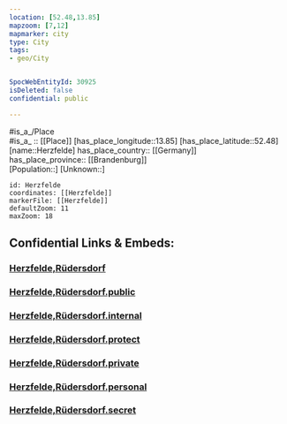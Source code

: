 ```yaml
---
location: [52.48,13.85] 
mapzoom: [7,12] 
mapmarker: city 
type: City
tags:
- geo/City


SpocWebEntityId: 30925
isDeleted: false
confidential: public

---
```

#is_a_/Place  
#is_a_ :: [[Place]] 
[has_place_longitude::13.85] 
[has_place_latitude::52.48] 
[name::Herzfelde] 
has_place_country:: [[Germany]]  
has_place_province:: [[Brandenburg]]  
[Population::] 
[Unknown::] 


```leaflet
id: Herzfelde
coordinates: [[Herzfelde]] 
markerFile: [[Herzfelde]] 
defaultZoom: 11 
maxZoom: 18
```


## Confidential Links & Embeds: 

### [Herzfelde,Rüdersdorf](/_Standards/Earth/Continent/Europe/Europe~Central/Germany/Germany~East/Brandenburg/counties~Brandenburg/Märkisch-Oderland/cities~Oderland/Rüdersdorf,Berlin/Herzfelde,Rüdersdorf.md) 

### [Herzfelde,Rüdersdorf.public](/_public/Earth/Continent/Europe/Europe~Central/Germany/Germany~East/Brandenburg/counties~Brandenburg/Märkisch-Oderland/cities~Oderland/Rüdersdorf,Berlin/Herzfelde,Rüdersdorf.public.md) 

### [Herzfelde,Rüdersdorf.internal](/_internal/Earth/Continent/Europe/Europe~Central/Germany/Germany~East/Brandenburg/counties~Brandenburg/Märkisch-Oderland/cities~Oderland/Rüdersdorf,Berlin/Herzfelde,Rüdersdorf.internal.md) 

### [Herzfelde,Rüdersdorf.protect](/_protect/Earth/Continent/Europe/Europe~Central/Germany/Germany~East/Brandenburg/counties~Brandenburg/Märkisch-Oderland/cities~Oderland/Rüdersdorf,Berlin/Herzfelde,Rüdersdorf.protect.md) 

### [Herzfelde,Rüdersdorf.private](/_private/Earth/Continent/Europe/Europe~Central/Germany/Germany~East/Brandenburg/counties~Brandenburg/Märkisch-Oderland/cities~Oderland/Rüdersdorf,Berlin/Herzfelde,Rüdersdorf.private.md) 

### [Herzfelde,Rüdersdorf.personal](/_personal/Earth/Continent/Europe/Europe~Central/Germany/Germany~East/Brandenburg/counties~Brandenburg/Märkisch-Oderland/cities~Oderland/Rüdersdorf,Berlin/Herzfelde,Rüdersdorf.personal.md) 

### [Herzfelde,Rüdersdorf.secret](/_secret/Earth/Continent/Europe/Europe~Central/Germany/Germany~East/Brandenburg/counties~Brandenburg/Märkisch-Oderland/cities~Oderland/Rüdersdorf,Berlin/Herzfelde,Rüdersdorf.secret.md)

